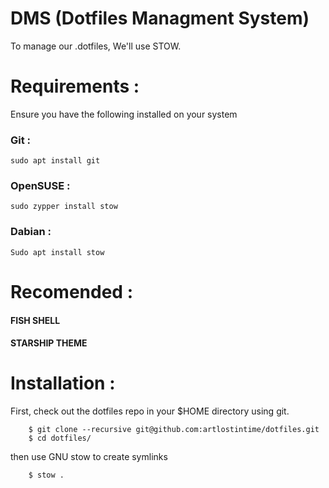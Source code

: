 # DMS (Dotfiles Managment System)

To manage our .dotfiles, We'll use STOW.

# Requirements :

Ensure you have the following installed on your system

### Git :

`sudo apt install git`

### OpenSUSE :

`sudo zypper install stow`

### Dabian :

`Sudo apt install stow`

# Recomended :

#### FISH SHELL

#### STARSHIP THEME

# Installation :

First, check out the dotfiles repo in your $HOME directory using git.

```
    $ git clone --recursive git@github.com:artlostintime/dotfiles.git
    $ cd dotfiles/
```

then use GNU stow to create symlinks

```bash
    $ stow .
```
